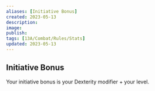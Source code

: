 ```yaml
---
aliases: [Initiative Bonus]
created: 2023-05-13
description: 
image: 
publish: 
tags: [13A/Combat/Rules/Stats]
updated: 2023-05-13
---
```


## Initiative Bonus

Your initiative bonus is your Dexterity modifier + your level.